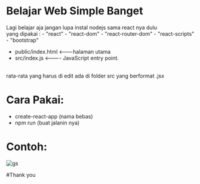 # Belajar Web Simple Banget

Lagi belajar aja jangan lupa instal nodejs sama react nya dulu
<br/>
yang dipakai :
    - "react"
    - "react-dom"
    - "react-router-dom"
    - "react-scripts"
    - "bootstrap"
<br/>
 - public/index.html <---halaman utama
 - src/index.js <---- JavaScript entry point.
<br/>
rata-rata yang harus di edit ada di folder src yang berformat .jsx
<br/>

# Cara Pakai:
- create-react-app (nama bebas)
- npm run (buat jalanin nya)

# Contoh:
![gs](https://1.bp.blogspot.com/-STO_uPJWrcY/XdrS-1StO8I/AAAAAAAAIms/ge4b4a85JrA-xlSua1LSaIucjh0LDUOjQCLcBGAsYHQ/s640/webreact.png)

#Thank you

